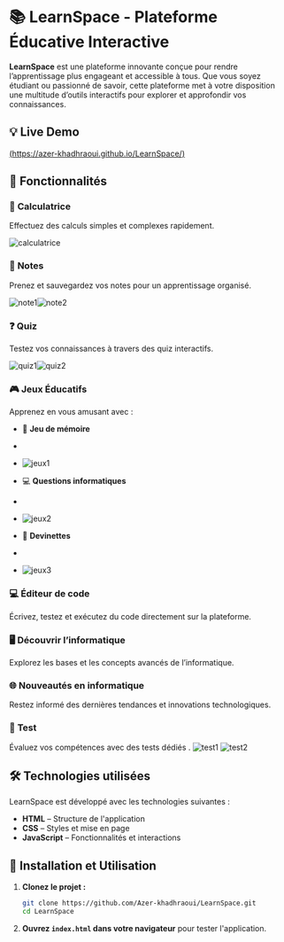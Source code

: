 
# **📚 LearnSpace - Plateforme Éducative Interactive**  

**LearnSpace** est une plateforme innovante conçue pour rendre l’apprentissage plus engageant et accessible à tous. Que vous soyez étudiant ou passionné de savoir, cette plateforme met à votre disposition une multitude d’outils interactifs pour explorer et approfondir vos connaissances.  

## **💡 Live Demo**  
[(https://azer-khadhraoui.github.io/LearnSpace/)  ](https://azer-khadhraoui.github.io/LearnSpace/) 

## **🚀 Fonctionnalités**  

### 🔢 **Calculatrice**  
Effectuez des calculs simples et complexes rapidement.  

![calculatrice](https://github.com/user-attachments/assets/7a464d79-192c-4684-868d-32b8b4b6f87b)


### 📝 **Notes**  

Prenez et sauvegardez vos notes pour un apprentissage organisé.  


![note1](https://github.com/user-attachments/assets/85b832ac-c885-4950-a1ed-7f8952d8b4b4)![note2](https://github.com/user-attachments/assets/50938b2c-7e1e-4f17-8324-7fca080e38a6)


### ❓ **Quiz**  
Testez vos connaissances à travers des quiz interactifs.

![quiz1](https://github.com/user-attachments/assets/f48884ac-e78d-4ac1-8b94-c5ab9c5854ca)![quiz2](https://github.com/user-attachments/assets/3d6f796f-4ea7-4671-919a-d183fb6dc769)


### 🎮 **Jeux Éducatifs**  
Apprenez en vous amusant avec :  
- 🧠 **Jeu de mémoire**
- 
- ![jeux1](https://github.com/user-attachments/assets/1088e82f-78ac-4e88-b170-52a8566f20e7)

- 💻 **Questions informatiques**
- 
- ![jeux2](https://github.com/user-attachments/assets/fa3fa6fb-30eb-4e89-b5c6-15ffaf21d7e5)

- 🤔 **Devinettes**
- 
- ![jeux3](https://github.com/user-attachments/assets/f0adbc41-20d5-4b0a-8694-1bffa4fd92c8)


### 💻 **Éditeur de code**  
Écrivez, testez et exécutez du code directement sur la plateforme.  

### 🖥️ **Découvrir l’informatique**  
Explorez les bases et les concepts avancés de l’informatique.  

### 🌐 **Nouveautés en informatique**  
Restez informé des dernières tendances et innovations technologiques.  

### 📝 **Test**  
Évaluez vos compétences avec des tests dédiés
. 
![test1](https://github.com/user-attachments/assets/55da05a9-0189-455a-91b4-058d0d4c5e69) ![test2](https://github.com/user-attachments/assets/659c7f2c-cd70-41d5-a049-0936b4a0520f)


## **🛠️ Technologies utilisées**  
LearnSpace est développé avec les technologies suivantes :  
- **HTML** – Structure de l'application  
- **CSS** – Styles et mise en page  
- **JavaScript** – Fonctionnalités et interactions  

## **📂 Installation et Utilisation**  

1. **Clonez le projet :**  
   ```bash
   git clone https://github.com/Azer-khadhraoui/LearnSpace.git
   cd LearnSpace
   ```  
2. **Ouvrez `index.html` dans votre navigateur** pour tester l'application.  



  

